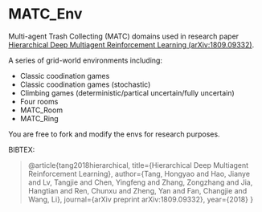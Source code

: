 # MATC_Env
Multi-agent Trash Collecting (MATC) domains used in research paper [Hierarchical Deep Multiagent Reinforcement Learning (arXiv:1809.09332)](https://arxiv.org/abs/1809.09332).

A series of grid-world environments including:
  - Classic coodination games
  - Classic coodination games (stochastic)
  - Climbing games (deterministic/partical uncertain/fully uncertain)
  - Four rooms
  - MATC_Room
  - MATC_Ring

You are free to fork and modify the envs for research purposes.

BIBTEX:
>@article{tang2018hierarchical,
>  title={Hierarchical Deep Multiagent Reinforcement Learning},
>  author={Tang, Hongyao and Hao, Jianye and Lv, Tangjie and Chen, Yingfeng and Zhang, Zongzhang and Jia, Hangtian and Ren, Chunxu and Zheng, Yan and Fan, Changjie and Wang, Li},
>  journal={arXiv preprint arXiv:1809.09332},
>  year={2018}
>}
